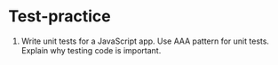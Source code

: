 # Test-practice
1. Write unit tests for a JavaScript app. Use AAA pattern for unit tests. Explain why testing code is important.
